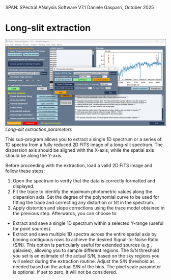SPAN: SPectral ANalysis Software V7.1
Daniele Gasparri, October 2025

# Long-slit extraction #

![Long-slit extraction](img/longslit_extraction.png)
*Long-slit extraction parameters*


This sub-program allows you to extract a single 1D spectrum or a series of 1D spectra from a fully reduced 2D FITS image of a long-slit spectrum. The dispersion axis should be aligned with the X-axis, while the spatial axis should be along the Y-axis.

Before proceeding with the extraction, load a valid 2D FITS image and follow these steps:

1. Open the spectrum to verify that the data is correctly formatted and displayed.
2. Fit the trace to identify the maximum photometric values along the dispersion axis. Set the degree of the polynomial curve to be used for fitting the trace and correcting any distortion or tilt in the spectrum.
3. Apply distortion and slope corrections using the trace model obtained in the previous step.
Afterwards, you can choose to:

- Extract and save a single 1D spectrum within a selected Y-range (useful for point sources).
- Extract and save multiple 1D spectra across the entire spatial axis by binning contiguous rows to achieve the desired Signal-to-Noise Ratio (S/N). This option is particularly useful for extended sources (e.g., galaxies), allowing you to sample different regions.
  The S/N threshold you set is an estimate of the actual S/N, based on the sky regions you will select during the extraction routine. Adjust the S/N threshold as needed based on the actual S/N of the bins.
  The pixel scale parameter is optional. If set to zero, it will not be considered.

